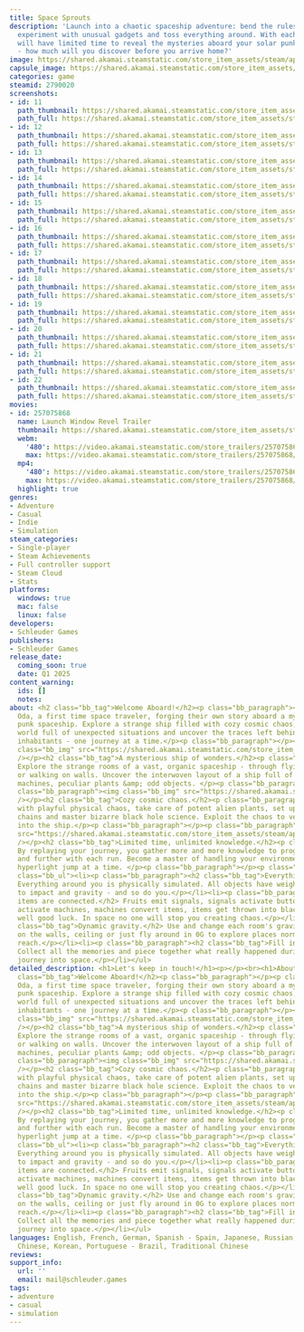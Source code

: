 ```yaml
---
title: Space Sprouts
description: 'Launch into a chaotic spaceship adventure: bend the rules of physics,
  experiment with unusual gadgets and toss everything around. With each journey, you
  will have limited time to reveal the mysteries aboard your solar punk spaceship
  - how much will you discover before you arrive home?'
image: https://shared.akamai.steamstatic.com/store_item_assets/steam/apps/2790020/header.jpg?t=1732293155
capsule_image: https://shared.akamai.steamstatic.com/store_item_assets/steam/apps/2790020/capsule_231x87.jpg?t=1732293155
categories: game
steamid: 2790020
screenshots:
- id: 11
  path_thumbnail: https://shared.akamai.steamstatic.com/store_item_assets/steam/apps/2790020/ss_cd7d110aa4087dfe47c4ccaffff14944b59f4408.600x338.jpg?t=1732293155
  path_full: https://shared.akamai.steamstatic.com/store_item_assets/steam/apps/2790020/ss_cd7d110aa4087dfe47c4ccaffff14944b59f4408.1920x1080.jpg?t=1732293155
- id: 12
  path_thumbnail: https://shared.akamai.steamstatic.com/store_item_assets/steam/apps/2790020/ss_4d7f233dc0531cf42e69dc3a537558586557b262.600x338.jpg?t=1732293155
  path_full: https://shared.akamai.steamstatic.com/store_item_assets/steam/apps/2790020/ss_4d7f233dc0531cf42e69dc3a537558586557b262.1920x1080.jpg?t=1732293155
- id: 13
  path_thumbnail: https://shared.akamai.steamstatic.com/store_item_assets/steam/apps/2790020/ss_3dc416f5571e209a6e841e62e33d52725d638ae1.600x338.jpg?t=1732293155
  path_full: https://shared.akamai.steamstatic.com/store_item_assets/steam/apps/2790020/ss_3dc416f5571e209a6e841e62e33d52725d638ae1.1920x1080.jpg?t=1732293155
- id: 14
  path_thumbnail: https://shared.akamai.steamstatic.com/store_item_assets/steam/apps/2790020/ss_093c7a3412cc3a35ed99de404c662a212642b536.600x338.jpg?t=1732293155
  path_full: https://shared.akamai.steamstatic.com/store_item_assets/steam/apps/2790020/ss_093c7a3412cc3a35ed99de404c662a212642b536.1920x1080.jpg?t=1732293155
- id: 15
  path_thumbnail: https://shared.akamai.steamstatic.com/store_item_assets/steam/apps/2790020/ss_bc56484eabcbbf56cd8ef404b14a60190fe83950.600x338.jpg?t=1732293155
  path_full: https://shared.akamai.steamstatic.com/store_item_assets/steam/apps/2790020/ss_bc56484eabcbbf56cd8ef404b14a60190fe83950.1920x1080.jpg?t=1732293155
- id: 16
  path_thumbnail: https://shared.akamai.steamstatic.com/store_item_assets/steam/apps/2790020/ss_015b168c753964a0e8118941733e768a8e4ef5c7.600x338.jpg?t=1732293155
  path_full: https://shared.akamai.steamstatic.com/store_item_assets/steam/apps/2790020/ss_015b168c753964a0e8118941733e768a8e4ef5c7.1920x1080.jpg?t=1732293155
- id: 17
  path_thumbnail: https://shared.akamai.steamstatic.com/store_item_assets/steam/apps/2790020/ss_513d21dca6ad1dd56ab63a1eb71a4f6803fbc547.600x338.jpg?t=1732293155
  path_full: https://shared.akamai.steamstatic.com/store_item_assets/steam/apps/2790020/ss_513d21dca6ad1dd56ab63a1eb71a4f6803fbc547.1920x1080.jpg?t=1732293155
- id: 18
  path_thumbnail: https://shared.akamai.steamstatic.com/store_item_assets/steam/apps/2790020/ss_5533dff9bc770eaf4b221e8b3fac2d63ac315c45.600x338.jpg?t=1732293155
  path_full: https://shared.akamai.steamstatic.com/store_item_assets/steam/apps/2790020/ss_5533dff9bc770eaf4b221e8b3fac2d63ac315c45.1920x1080.jpg?t=1732293155
- id: 19
  path_thumbnail: https://shared.akamai.steamstatic.com/store_item_assets/steam/apps/2790020/ss_88582c8a22a01a144a2267e87b229679d87ffd05.600x338.jpg?t=1732293155
  path_full: https://shared.akamai.steamstatic.com/store_item_assets/steam/apps/2790020/ss_88582c8a22a01a144a2267e87b229679d87ffd05.1920x1080.jpg?t=1732293155
- id: 20
  path_thumbnail: https://shared.akamai.steamstatic.com/store_item_assets/steam/apps/2790020/ss_604f51953df81c787a65449887b75c0bfb0a2bfa.600x338.jpg?t=1732293155
  path_full: https://shared.akamai.steamstatic.com/store_item_assets/steam/apps/2790020/ss_604f51953df81c787a65449887b75c0bfb0a2bfa.1920x1080.jpg?t=1732293155
- id: 21
  path_thumbnail: https://shared.akamai.steamstatic.com/store_item_assets/steam/apps/2790020/ss_ec8239720b12c919c1be749ae90c8ace54b3ec74.600x338.jpg?t=1732293155
  path_full: https://shared.akamai.steamstatic.com/store_item_assets/steam/apps/2790020/ss_ec8239720b12c919c1be749ae90c8ace54b3ec74.1920x1080.jpg?t=1732293155
- id: 22
  path_thumbnail: https://shared.akamai.steamstatic.com/store_item_assets/steam/apps/2790020/ss_fa2e255fb99a44d84b8f6581b3e5520caae82647.600x338.jpg?t=1732293155
  path_full: https://shared.akamai.steamstatic.com/store_item_assets/steam/apps/2790020/ss_fa2e255fb99a44d84b8f6581b3e5520caae82647.1920x1080.jpg?t=1732293155
movies:
- id: 257075868
  name: Launch Window Revel Trailer
  thumbnail: https://shared.akamai.steamstatic.com/store_item_assets/steam/apps/257075868/fbd7bffcef6e3d02cecc4c1f1167b8c93251310c/movie_600x337.jpg?t=1732283133
  webm:
    '480': https://video.akamai.steamstatic.com/store_trailers/257075868/movie480_vp9.webm?t=1732283133
    max: https://video.akamai.steamstatic.com/store_trailers/257075868/movie_max_vp9.webm?t=1732283133
  mp4:
    '480': https://video.akamai.steamstatic.com/store_trailers/257075868/movie480.mp4?t=1732283133
    max: https://video.akamai.steamstatic.com/store_trailers/257075868/movie_max.mp4?t=1732283133
  highlight: true
genres:
- Adventure
- Casual
- Indie
- Simulation
steam_categories:
- Single-player
- Steam Achievements
- Full controller support
- Steam Cloud
- Stats
platforms:
  windows: true
  mac: false
  linux: false
developers:
- Schleuder Games
publishers:
- Schleuder Games
release_date:
  coming_soon: true
  date: Q1 2025
content_warning:
  ids: []
  notes:
about: <h2 class="bb_tag">Welcome Aboard!</h2><p class="bb_paragraph"></p><p class="bb_paragraph">You’re
  Oda, a first time space traveler, forging their own story aboard a mysterious solar
  punk spaceship. Explore a strange ship filled with cozy cosmic chaos, master a physical
  world full of unexpected situations and uncover the traces left behind by former
  inhabitants - one journey at a time.</p><p class="bb_paragraph"></p><p class="bb_paragraph"><img
  class="bb_img" src="https://shared.akamai.steamstatic.com/store_item_assets/steam/apps/2790020/extras/Launch.gif?t=1732293155"
  /></p><h2 class="bb_tag">A mysterious ship of wonders.</h2><p class="bb_paragraph">
  Explore the strange rooms of a vast, organic spaceship - through flying, floating
  or walking on walls. Uncover the interwoven layout of a ship full of mysterious
  machines, peculiar plants &amp; odd objects. </p><p class="bb_paragraph"></p><p
  class="bb_paragraph"><img class="bb_img" src="https://shared.akamai.steamstatic.com/store_item_assets/steam/apps/2790020/extras/Chaos.gif?t=1732293155"
  /></p><h2 class="bb_tag">Cozy cosmic chaos.</h2><p class="bb_paragraph"> Experiment
  with playful physical chaos, take care of potent alien plants, set up logical signal
  chains and master bizarre black hole science. Exploit the chaos to venture deeper
  into the ship.</p><p class="bb_paragraph"></p><p class="bb_paragraph"><img class="bb_img"
  src="https://shared.akamai.steamstatic.com/store_item_assets/steam/apps/2790020/extras/Room.gif?t=1732293155"
  /></p><h2 class="bb_tag">Limited time, unlimited knowledge.</h2><p class="bb_paragraph">
  By replaying your journey, you gather more and more knowledge to progress faster
  and further with each run. Become a master of handling your environment - one short
  hyperlight jump at a time. </p><p class="bb_paragraph"></p><p class="bb_paragraph">Features:</p><ul
  class="bb_ul"><li><p class="bb_paragraph"><h2 class="bb_tag">Everything is physical.</h2>
  Everything around you is physically simulated. All objects have weight and react
  to impact and gravity - and so do you.</p></li><li><p class="bb_paragraph"><h2 class="bb_tag">All
  items are connected.</h2> Fruits emit signals, signals activate buttons, buttons
  activate machines, machines convert items, items get thrown into black holes and…
  well good luck. In space no one will stop you creating chaos.</p></li><li><p class="bb_paragraph"><h2
  class="bb_tag">Dynamic gravity.</h2> Use and change each room's gravity to walk
  on the walls, ceiling or just fly around in 0G to explore places normally out of
  reach.</p></li><li><p class="bb_paragraph"><h2 class="bb_tag">Fill in the blanks.</h2>
  Collect all the memories and piece together what really happened during Odas first
  journey into space.</p></li></ul>
detailed_description: <h1>Let's keep in touch!</h1><p></p><br><h1>About the Game</h1><h2
  class="bb_tag">Welcome Aboard!</h2><p class="bb_paragraph"></p><p class="bb_paragraph">You’re
  Oda, a first time space traveler, forging their own story aboard a mysterious solar
  punk spaceship. Explore a strange ship filled with cozy cosmic chaos, master a physical
  world full of unexpected situations and uncover the traces left behind by former
  inhabitants - one journey at a time.</p><p class="bb_paragraph"></p><p class="bb_paragraph"><img
  class="bb_img" src="https://shared.akamai.steamstatic.com/store_item_assets/steam/apps/2790020/extras/Launch.gif?t=1732293155"
  /></p><h2 class="bb_tag">A mysterious ship of wonders.</h2><p class="bb_paragraph">
  Explore the strange rooms of a vast, organic spaceship - through flying, floating
  or walking on walls. Uncover the interwoven layout of a ship full of mysterious
  machines, peculiar plants &amp; odd objects. </p><p class="bb_paragraph"></p><p
  class="bb_paragraph"><img class="bb_img" src="https://shared.akamai.steamstatic.com/store_item_assets/steam/apps/2790020/extras/Chaos.gif?t=1732293155"
  /></p><h2 class="bb_tag">Cozy cosmic chaos.</h2><p class="bb_paragraph"> Experiment
  with playful physical chaos, take care of potent alien plants, set up logical signal
  chains and master bizarre black hole science. Exploit the chaos to venture deeper
  into the ship.</p><p class="bb_paragraph"></p><p class="bb_paragraph"><img class="bb_img"
  src="https://shared.akamai.steamstatic.com/store_item_assets/steam/apps/2790020/extras/Room.gif?t=1732293155"
  /></p><h2 class="bb_tag">Limited time, unlimited knowledge.</h2><p class="bb_paragraph">
  By replaying your journey, you gather more and more knowledge to progress faster
  and further with each run. Become a master of handling your environment - one short
  hyperlight jump at a time. </p><p class="bb_paragraph"></p><p class="bb_paragraph">Features:</p><ul
  class="bb_ul"><li><p class="bb_paragraph"><h2 class="bb_tag">Everything is physical.</h2>
  Everything around you is physically simulated. All objects have weight and react
  to impact and gravity - and so do you.</p></li><li><p class="bb_paragraph"><h2 class="bb_tag">All
  items are connected.</h2> Fruits emit signals, signals activate buttons, buttons
  activate machines, machines convert items, items get thrown into black holes and…
  well good luck. In space no one will stop you creating chaos.</p></li><li><p class="bb_paragraph"><h2
  class="bb_tag">Dynamic gravity.</h2> Use and change each room's gravity to walk
  on the walls, ceiling or just fly around in 0G to explore places normally out of
  reach.</p></li><li><p class="bb_paragraph"><h2 class="bb_tag">Fill in the blanks.</h2>
  Collect all the memories and piece together what really happened during Odas first
  journey into space.</p></li></ul>
languages: English, French, German, Spanish - Spain, Japanese, Russian, Simplified
  Chinese, Korean, Portuguese - Brazil, Traditional Chinese
reviews:
support_info:
  url: ''
  email: mail@schleuder.games
tags:
- adventure
- casual
- simulation
---
```

